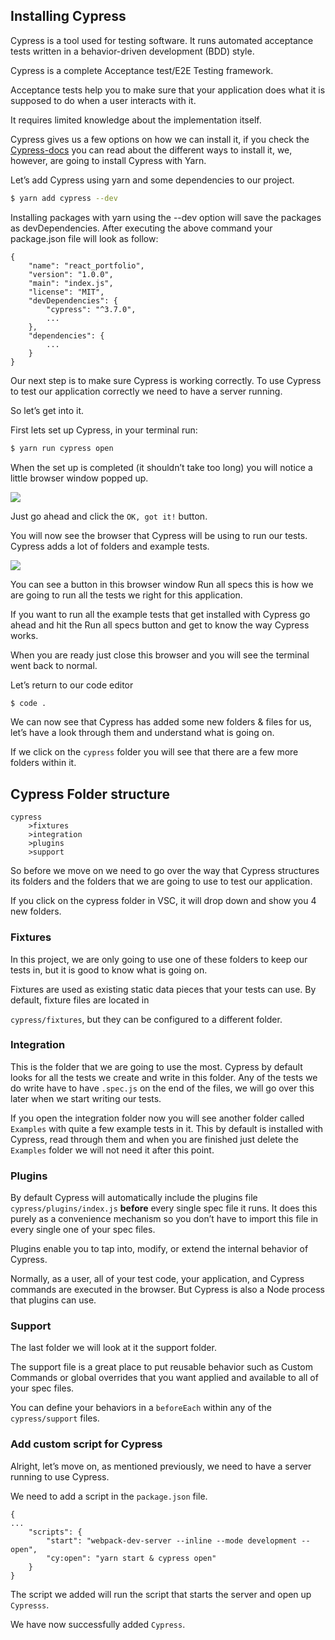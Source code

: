 ## Installing Cypress
Cypress is a tool used for testing software. It runs automated acceptance tests written in a behavior-driven development (BDD) style.

Cypress is a complete Acceptance test/E2E Testing framework.

Acceptance tests help you to make sure that your application does what it is supposed to do when a user interacts with it.

It requires limited knowledge about the implementation itself.

Cypress gives us a few options on how we can install it, if you check the [Cypress-docs](https://docs.cypress.io/guides/getting-started/installing-cypress.html#System-requirements) you can read about the different ways to install it, we, however, are going to install Cypress with Yarn.

Let’s add Cypress using yarn and some dependencies to our project.

```bash
$ yarn add cypress --dev
```

Installing packages with yarn using the --dev option will save the packages as devDependencies. After executing the above command your package.json file will look as follow:
```
{
	"name": "react_portfolio",
    "version": "1.0.0",
    "main": "index.js",
    "license": "MIT",
	"devDependencies": {
    	"cypress": "^3.7.0",
        ...
  	},
    "dependencies": {
        ...
    }
}
```

Our next step is to make sure Cypress is working correctly. To use Cypress to test our application correctly we need to have a server running.

So let’s get into it.

First lets set up Cypress, in your terminal run:

```bash
$ yarn run cypress open
```

When the set up is completed (it shouldn’t take too long) you will notice a little browser window popped up.

![](https://process.fs.teachablecdn.com/ADNupMnWyR7kCWRvm76Laz/resize=width:1000/https://www.filepicker.io/api/file/TPEPTB9pTIKDBZQZ3nmH)

Just go ahead and click the `OK, got it!` button.

You will now see the browser that Cypress will be using to run our tests. Cypress adds a lot of folders and example tests.

![](https://process.fs.teachablecdn.com/ADNupMnWyR7kCWRvm76Laz/resize=width:1000/https://www.filepicker.io/api/file/ofr66hoZTLK6dVHvXls2)

You can see a button in this browser window Run all specs this is how we are going to run all the tests we right for this application.

If you want to run all the example tests that get installed with Cypress go ahead and hit the Run all specs button and get to know the way Cypress works.

When you are ready just close this browser and you will see the terminal went back to normal.

Let’s return to our code editor
```bash
$ code .
```
We can now see that Cypress has added some new folders & files for us, let’s have a look through them and understand what is going on.

If we click on the `cypress` folder you will see that there are a few more folders within it.

## Cypress Folder structure

```
cypress
	>fixtures
	>integration
	>plugins
	>support
```


So before we move on we need to go over the way that Cypress structures its folders and the folders that we are going to use to test our application.

If you click on the cypress folder in VSC, it will drop down and show you 4 new folders.

### Fixtures
In this project, we are only going to use one of these folders to keep our tests in, but it is good to know what is going on.

Fixtures are used as existing static data pieces that your tests can use. By default, fixture files are located in

`cypress/fixtures`, but they can be configured to a different folder.

### Integration
This is the folder that we are going to use the most. Cypress by default looks for all the tests we create and write in this folder. Any of the tests we do write have to have `.spec.js` on the end of the files, we will go over this later when we start writing our tests.

If you open the integration folder now you will see another folder called `Examples` with quite a few example tests in it. This by default is installed with Cypress, read through them and when you are finished just delete the `Examples` folder we will not need it after this point.

### Plugins
By default Cypress will automatically include the plugins file `cypress/plugins/index.js` **before** every single spec file it runs. It does this purely as a convenience mechanism so you don’t have to import this file in every single one of your spec files.

Plugins enable you to tap into, modify, or extend the internal behavior of Cypress.

Normally, as a user, all of your test code, your application, and Cypress commands are executed in the browser. But Cypress is also a Node process that plugins can use.

### Support
The last folder we will look at it the support folder.

The support file is a great place to put reusable behavior such as Custom Commands or global overrides that you want applied and available to all of your spec files.

You can define your behaviors in a `beforeEach` within any of the `cypress/support` files.

### Add custom script for Cypress

Alright, let’s move on, as mentioned previously, we need to have a server running to use Cypress.

We need to add a script in the `package.json` file.

```
{
...
    "scripts": {
        "start": "webpack-dev-server --inline --mode development --open",
        "cy:open": "yarn start & cypress open"
    }
}
```

The script we added will run the script that starts the server and open up `Cypresss`.

We have now successfully added `Cypress`.